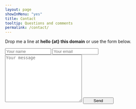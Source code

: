 ```yaml
---
layout: page
showInMenu: "yes"
title: Contact
tooltip: Questions and comments
permalink: /contact/
---
```


Drop me a line at **hello {at} this domain** or use the form below.

<form action="//formspree.io/hello@cpprocks.com" method="POST">
    <input type="text" name="name" placeholder="Your name" style = "width: 30%">
    <input type="text" name="_gotcha" style="display:none">
    <input type="email" name="_replyto" placeholder="Your email" style = "width: 30%">
    <textarea name="message" rows="10" placeholder="Your message" style = "width: 50%"></textarea>
    <button type="submit" style = "width: 100px">Send</button>
    <!-- <input type="hidden" name="_next" value="http://cpprocks.com/contact" /> -->
    <input type="hidden" name="_subject" value="C++ Rocks contact" />
</form>